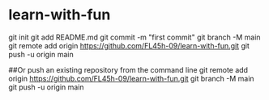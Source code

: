 # learn-with-fun

git init
git add README.md
git commit -m "first commit"
git branch -M main
git remote add origin https://github.com/FL45h-09/learn-with-fun.git
git push -u origin main

##Or push an existing repository from the command line
git remote add origin https://github.com/FL45h-09/learn-with-fun.git
git branch -M main
git push -u origin main
